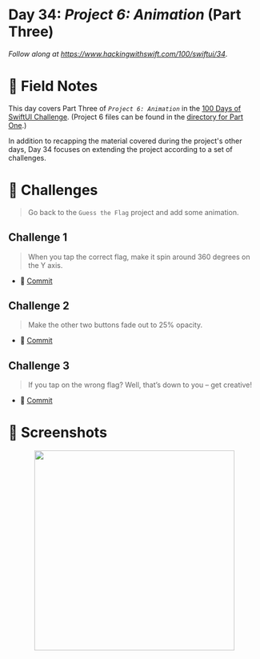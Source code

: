 # Day 34: _Project 6: Animation_ (Part Three)

_Follow along at https://www.hackingwithswift.com/100/swiftui/34_.


# 📒 Field Notes

This day covers Part Three of _`Project 6: Animation`_ in the [100 Days of SwiftUI Challenge](https://www.hackingwithswift.com/100/swiftui/34). (Project 6 files can be found in the [directory for Part One](../day-032/).)

In addition to recapping the material covered during the project's other days, Day 34 focuses on extending the project according to a set of challenges.


# 🥅 Challenges

> Go back to the `Guess the Flag` project and add some animation.


## Challenge 1

> When you tap the correct flag, make it spin around 360 degrees on the Y axis.

- 🔗 [Commit](https://github.com/CypherPoet/100-days-of-swiftui/commit/2c05af74c5510d7e2b1a98e323e03af9ff824477)


## Challenge 2

> Make the other two buttons fade out to 25% opacity.

- 🔗 [Commit](https://github.com/CypherPoet/100-days-of-swiftui/commit/deeebfb7ae184c42fcc06fe3ecd9b1230ca18455)



## Challenge 3

> If you tap on the wrong flag? Well, that’s down to you – get creative!

- 🔗 [Commit](https://github.com/CypherPoet/100-days-of-swiftui/commit/17639f3ea943906904dc348786b3a4622cda5bfd)



# 📸 Screenshots

<div style="text-align: center;">
  <img src="./Challenges/Project2Refactor/GuessTheFlag/Screenshots/day-34-recording.gif" width="400px"/>
</div>
